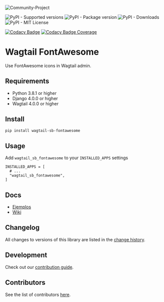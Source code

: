 ![Community-Project](https://gitlab.com/softbutterfly/open-source/open-source-office/-/raw/master/banners/softbutterfly-open-source--banner--community-project.png)

![PyPI - Supported versions](https://img.shields.io/pypi/pyversions/wagtail-sb-fontawesome)
![PyPI - Package version](https://img.shields.io/pypi/v/wagtail-sb-fontawesome)
![PyPI - Downloads](https://img.shields.io/pypi/dm/wagtail-sb-fontawesome)
![PyPI - MIT License](https://img.shields.io/pypi/l/wagtail-sb-fontawesome)

[![Codacy Badge](https://app.codacy.com/project/badge/Grade/2f6661a360234960b1800c0bdac37d3c)](https://app.codacy.com/gl/softbutterfly/wagtail-sb-fontawesome/dashboard?utm_source=gl&utm_medium=referral&utm_content=&utm_campaign=Badge_grade)
[![Codacy Badge Coverage](https://app.codacy.com/project/badge/Coverage/2f6661a360234960b1800c0bdac37d3c)](https://www.codacy.com/gh/softbutterfly/wagtail-sb-fontawesome/dashboard?utm_source=github.com&utm_medium=referral&utm_content=softbutterfly/wagtail-sb-fontawesome&utm_campaign=Badge_Coverage)

# Wagtail FontAwesome

Use FontAwesome icons in Wagtail admin.

## Requirements

- Python 3.8.1 or higher
- Django 4.0.0 or higher
- Wagtail 4.0.0 or higher

## Install

```bash
pip install wagtail-sb-fontawesome
```

## Usage

Add `wagtail_sb_fontawesome` to your `INSTALLED_APPS` settings

```
INSTALLED_APPS = [
  # ...
  "wagtail_sb_fontawesome",
]
```

## Docs

- [Ejemplos](https://gitlab.com/softbutterfly/open-source/wagtail-sb-fontawesome/wiki)
- [Wiki](https://gitlab.com/softbutterfly/open-source/wagtail-sb-fontawesome/wiki)

## Changelog

All changes to versions of this library are listed in the [change history](CHANGELOG.md).

## Development

Check out our [contribution guide](CONTRIBUTING.md).

## Contributors

See the list of contributors [here](https://gitlab.com/softbutterfly/open-source/wagtail-sb-fontawesome/graphs/contributors).
